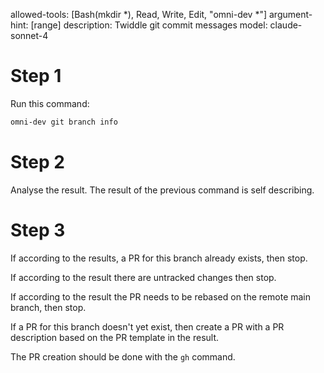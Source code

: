 allowed-tools: [Bash(mkdir *), Read, Write, Edit, "omni-dev *"]
argument-hint: [range]
description: Twiddle git commit messages
model: claude-sonnet-4

# Step 1
Run this command:

```bash
omni-dev git branch info
```

# Step 2
Analyse the result.  The result of the previous command is self describing.

# Step 3
If according to the results, a PR for this branch already exists, then stop.

If according to the result there are untracked changes then stop.

If according to the result the PR needs to be rebased on the remote main branch, then stop.

If a PR for this branch doesn't yet exist, then create a PR with a PR description based on the PR template in the result.

The PR creation should be done with the `gh` command.
